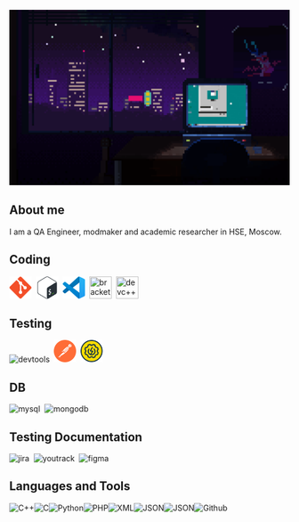 <!-- ## Hi there 👋 -->

<!--
**ArtemShikov/ArtemShikov** is a ✨ _special_ ✨ repository because its `README.md` (this file) appears on your GitHub profile.

Here are some ideas to get you started:

- 🔭 I’m currently working on ...
- 🌱 I’m currently learning ...
- 👯 I’m looking to collaborate on ...
- 🤔 I’m looking for help with ...
- 💬 Ask me about ...
- 📫 How to reach me: ...
- 😄 Pronouns: ...
- ⚡ Fun fact: ...[![Header](https://github.com/ArtemShikov/ArtemShikov/blob/main/assets/igor-freitas-mesa.gif)] <!--(path to my channel)>

-->

![Header](https://github.com/ArtemShikov/ArtemShikov/blob/main/assets/igor-freitas-mesa.gif)


## About me
I am a QA Engineer, modmaker and academic researcher in HSE, Moscow.

## Coding

<div>
<img src="https://github.com/ArtemShikov/ArtemShikov/blob/main/assets/GIt.svg" title="git" width="40" height="40"/>&nbsp
<img src="https://github.com/ArtemShikov/ArtemShikov/blob/main/assets/Bash.png" title="bash" width="40" height="40"/>&nbsp
<img src="https://github.com/ArtemShikov/ArtemShikov/blob/main/assets/vscode.svg" title="vscode" width="40" height="40"/>&nbsp
<img src="https://upload.wikimedia.org/wikipedia/commons/thumb/4/4c/Brackets_Icon.svg/1200px-Brackets_Icon.svg.png" title="brackets" width="40" height="40"/>&nbsp
<img src="https://store-images.s-microsoft.com/image/apps.8200.14525614036320964.388ccdd1-65a9-4bfc-81ce-c614493bcc79.5dfc4719-b603-45a1-a73e-bf55d9d25077" title="devc++" width="40" height="40"/>&nbsp

</div>

## Testing

<div>
  <img src="https://d33wubrfki0l68.cloudfront.net/38b5c953a4667366685d55db55d057c86db1fc54/a0fdc/static/acae6b24d940347661ca901ea07f47c1/chrome-dev-logo-icon.png" title="devtools" alt="devtools" width="40" height="40"/>&nbsp
  <img src="https://github.com/ArtemShikov/ArtemShikov/blob/main/assets/Postman.png" title="postman" alt="postman" width="40" height="40"/>&nbsp
  <img src="https://github.com/ArtemShikov/ArtemShikov/blob/main/assets/SOAP.svg" title="soapui" alt="soapui" width="40" height="40"/>&nbsp

</div>

## DB 

<div>
  <img src="https://cdn.jsdelivr.net/gh/devicons/devicon/icons/mysql/mysql-original.svg" title="mysql" alt="mysql" width="40" height="40"/>&nbsp
  <img src="https://cdn.jsdelivr.net/gh/devicons/devicon/icons/mongodb/mongodb-original.svg" title="mongodb" alt="mongodb" width="40" height="40"/>&nbsp
</div>

## Testing Documentation
<div>
  <img src="https://cdn.jsdelivr.net/gh/devicons/devicon/icons/jira/jira-original.svg" title="jira" alt="jira" width="40" height="40"/>&nbsp
  <img src="https://upload.wikimedia.org/wikipedia/commons/thumb/8/8d/YouTrack_Icon.svg/1024px-YouTrack_Icon.svg.png?20200803082248" title="youtrack" alt="youtrack" width="40" height="40"/>&nbsp
  <img src="https://cdn.jsdelivr.net/gh/devicons/devicon/icons/figma/figma-original.svg" title="figma" alt="figma" width="40" height="40"/>&nbsp
</div>

## Languages and Tools
![C++](https://img.shields.io/badge/C++-2c0f4e?style=for-the-badge&logo=c%2B%2B)![C](https://img.shields.io/badge/C-2c0f4e?style=for-the-badge&logo=C)![Python](https://img.shields.io/badge/Python-2c0f4e?style=for-the-badge&logo=Python)![PHP](https://img.shields.io/badge/PHP-2c0f4e?style=for-the-badge&logo=php)![XML](https://img.shields.io/badge/XML-2c0f4e?style=for-the-badge&logo=XML)![JSON](https://img.shields.io/badge/JSON-2c0f4e?style=for-the-badge&logo=JSON)![JSON](https://img.shields.io/badge/Gitlab-2c0f4e?style=for-the-badge&logo=Gitlab)![Github](https://img.shields.io/badge/Github-2c0f4e?style=for-the-badge&logo=Github)


<!-- ## Follow Me -->
